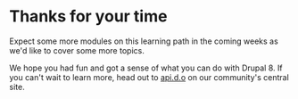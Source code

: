 # Thanks for your time

Expect some more modules on this learning path in the coming weeks as we'd like to cover some more topics.

We hope you had fun and got a sense of what you can do with Drupal 8. If you can't wait to learn more, head out to [api.d.o](https://api.drupal.org/api/drupal/8) on our community's central site.
